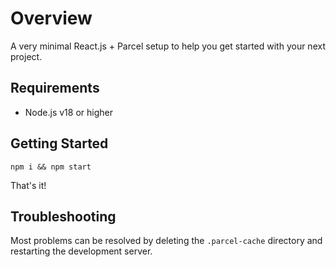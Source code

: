 # Overview

A very minimal React.js + Parcel setup to help you get started with your next project.

## Requirements

- Node.js v18 or higher

## Getting Started

    npm i && npm start

That's it!

## Troubleshooting

Most problems can be resolved by deleting the `.parcel-cache` directory and restarting the development server.